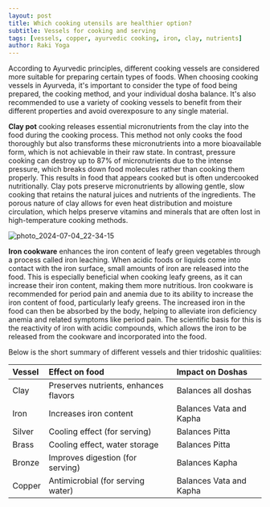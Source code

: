 ```yaml
---
layout: post
title: Which cooking utensils are healthier option?
subtitle: Vessels for cooking and serving
tags: [vessels, copper, ayurvedic cooking, iron, clay, nutrients]
author: Raki Yoga
---
```


According to Ayurvedic principles, different cooking vessels are considered more suitable for preparing certain types of foods. When choosing cooking vessels in Ayurveda, it's important to consider the type of food being prepared, the cooking method, and your individual dosha balance. It's also recommended to use a variety of cooking vessels to benefit from their different properties and avoid overexposure to any single material.

**Clay pot** cooking releases essential micronutrients from the clay into the food during the cooking process. This method not only cooks the food thoroughly but also transforms these micronutrients into a more bioavailable form, which is not achievable in their raw state. In contrast, pressure cooking can destroy up to 87% of micronutrients due to the intense pressure, which breaks down food molecules rather than cooking them properly. This results in food that appears cooked but is often undercooked nutritionally. Clay pots preserve micronutrients by allowing gentle, slow cooking that retains the natural juices and nutrients of the ingredients. The porous nature of clay allows for even heat distribution and moisture circulation, which helps preserve vitamins and minerals that are often lost in high-temperature cooking methods.

![photo_2024-07-04_22-34-15](https://github.com/rakiyoga/rakiyoga.github.io/assets/32105064/8132a819-3115-4085-b8fe-0b3efd1032fa)

**Iron cookware** enhances the iron content of leafy green vegetables through a process called iron leaching. When acidic foods or liquids come into contact with the iron surface, small amounts of iron are released into the food. This is especially beneficial when cooking leafy greens, as it can increase their iron content, making them more nutritious. Iron cookware is recommended for period pain and anemia due to its ability to increase the iron content of food, particularly leafy greens. 
The increased iron in the food can then be absorbed by the body, helping to alleviate iron deficiency anemia and related symptoms like period pain. The scientific basis for this is the reactivity of iron with acidic compounds, which allows the iron to be released from the cookware and incorporated into the food.

Below is the short summary of different vessels and thier tridoshic qualitiies:

| Vessel| Effect on food | Impact on Doshas|
| :---- |:------------------------------------- | :------------------    |
| Clay	| Preserves nutrients, enhances flavors	| Balances all doshas    |
| Iron	| Increases iron content	            	| Balances Vata and Kapha|
| Silver| Cooling effect (for serving)		      | Balances Pitta         | 
| Brass	| Cooling effect, water storage	      	| Balances Pitta         | 
| Bronze| Improves digestion (for serving)	    | Balances Kapha         | 
| Copper| Antimicrobial (for serving water)    	| Balances Vata and Kapha| 



